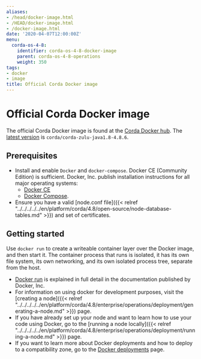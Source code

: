 ```yaml
---
aliases:
- /head/docker-image.html
- /HEAD/docker-image.html
- /docker-image.html
date: '2020-04-07T12:00:00Z'
menu:
  corda-os-4-8:
    identifier: corda-os-4-8-docker-image
    parent: corda-os-4-8-operations
    weight: 350
tags:
- docker
- image
title: Official Corda Docker image
---
```



# Official Corda Docker image

The official Corda Docker image is found at the [Corda Docker hub](https://hub.docker.com/u/corda). The [latest version](https://hub.docker.com/r/corda/corda-zulu-java1.8-4.8.6) is `corda/corda-zulu-java1.8-4.8.6`.

## Prerequisites

* Install and enable `Docker` and `docker-compose`. Docker CE (Community Edition) is sufficient. Docker, Inc. publish installation instructions for all major operating systems:
  * [Docker CE](https://www.docker.com/community-edition)
  * [Docker Compose](https://docs.docker.com/compose/install/).
* Ensure you have a valid [node.conf file]({{< relref "../../../../../en/platform/corda/4.8/open-source/node-database-tables.md" >}}) and set of certificates.

## Getting started

Use `docker run` to create a writeable container layer over the Docker image, and then start it. The container process that runs is isolated, it has its own file system, its own networking,
and its own isolated process tree, separate from the host.

* [Docker run](https://docs.docker.com/engine/reference/commandline/run/) is explained in full detail in the documentation published by Docker, Inc.
* For information on using docker for development purposes, visit the [creating a node]({{< relref "../../../../../en/platform/corda/4.8/enterprise/operations/deployment/generating-a-node.md" >}}) page.
* If you have already set up your node and want to learn how to use your code using Docker, go to the [running a node locally]({{< relref "../../../../../en/platform/corda/4.8/enterprise/operations/deployment/running-a-node.md" >}}) page.
* If you want to learn more about Docker deployments and how to deploy to a compatibility zone, go to the [Docker deployments](node-docker-deployments.md) page.
